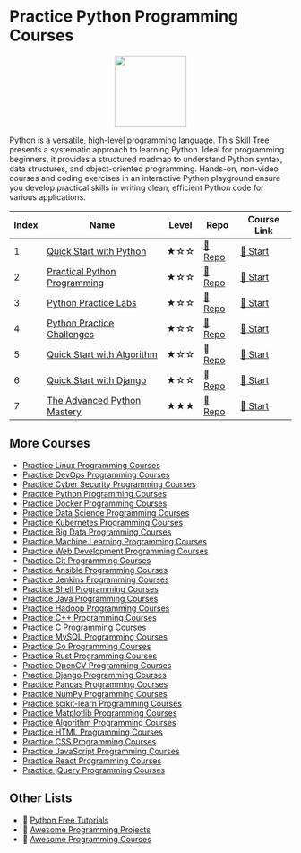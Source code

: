 # Practice Python Programming Courses

<div align="center">
<img width="128px" src="https://file.labex.io/path/E4pVLzVNCjyM.png">
</div>

Python is a versatile, high-level programming language. This Skill Tree presents a systematic approach to learning Python. Ideal for programming beginners, it provides a structured roadmap to understand Python syntax, data structures, and object-oriented programming. Hands-on, non-video courses and coding exercises in an interactive Python playground ensure you develop practical skills in writing clean, efficient Python code for various applications.

|   Index | Name                                                                                  | Level   | Repo                                                                 | Course Link                                                      |
|---------|---------------------------------------------------------------------------------------|---------|----------------------------------------------------------------------|------------------------------------------------------------------|
|       1 | [Quick Start with Python](https://labex.io/courses/quick-start-with-python)           | ★☆☆     | [🔗 Repo](https://github.com/labex-labs/quick-start-with-python)      | [🚀 Start](https://labex.io/courses/quick-start-with-python)      |
|       2 | [Practical Python Programming](https://labex.io/courses/practical-python-programming) | ★☆☆     | [🔗 Repo](https://github.com/labex-labs/practical-python-programming) | [🚀 Start](https://labex.io/courses/practical-python-programming) |
|       3 | [Python Practice Labs](https://labex.io/courses/python-practice-labs)                 | ★☆☆     | [🔗 Repo](https://github.com/labex-labs/python-practice-labs)         | [🚀 Start](https://labex.io/courses/python-practice-labs)         |
|       4 | [Python Practice Challenges](https://labex.io/courses/python-practice-challenges)     | ★☆☆     | [🔗 Repo](https://github.com/labex-labs/python-practice-challenges)   | [🚀 Start](https://labex.io/courses/python-practice-challenges)   |
|       5 | [Quick Start with Algorithm](https://labex.io/courses/quick-start-with-algorithm)     | ★☆☆     | [🔗 Repo](https://github.com/labex-labs/quick-start-with-algorithm)   | [🚀 Start](https://labex.io/courses/quick-start-with-algorithm)   |
|       6 | [Quick Start with Django](https://labex.io/courses/quick-start-with-django)           | ★☆☆     | [🔗 Repo](https://github.com/labex-labs/quick-start-with-django)      | [🚀 Start](https://labex.io/courses/quick-start-with-django)      |
|       7 | [The Advanced Python Mastery](https://labex.io/courses/the-advanced-python-mastery)   | ★★★     | [🔗 Repo](https://github.com/labex-labs/the-advanced-python-mastery)  | [🚀 Start](https://labex.io/courses/the-advanced-python-mastery)  |

## More Courses

- [Practice Linux Programming Courses](https://github.com/labex-labs/practice-linux-programming-courses)
- [Practice DevOps Programming Courses](https://github.com/labex-labs/practice-devops-programming-courses)
- [Practice Cyber Security Programming Courses](https://github.com/labex-labs/practice-cysec-programming-courses)
- [Practice Python Programming Courses](https://github.com/labex-labs/practice-python-programming-courses)
- [Practice Docker Programming Courses](https://github.com/labex-labs/practice-docker-programming-courses)
- [Practice Data Science Programming Courses](https://github.com/labex-labs/practice-data-science-programming-courses)
- [Practice Kubernetes Programming Courses](https://github.com/labex-labs/practice-kubernetes-programming-courses)
- [Practice Big Data Programming Courses](https://github.com/labex-labs/practice-bigdata-programming-courses)
- [Practice Machine Learning Programming Courses](https://github.com/labex-labs/practice-ml-programming-courses)
- [Practice Web Development Programming Courses](https://github.com/labex-labs/practice-web-development-programming-courses)
- [Practice Git Programming Courses](https://github.com/labex-labs/practice-git-programming-courses)
- [Practice Ansible Programming Courses](https://github.com/labex-labs/practice-ansible-programming-courses)
- [Practice Jenkins Programming Courses](https://github.com/labex-labs/practice-jenkins-programming-courses)
- [Practice Shell Programming Courses](https://github.com/labex-labs/practice-shell-programming-courses)
- [Practice Java Programming Courses](https://github.com/labex-labs/practice-java-programming-courses)
- [Practice Hadoop Programming Courses](https://github.com/labex-labs/practice-hadoop-programming-courses)
- [Practice C++ Programming Courses](https://github.com/labex-labs/practice-cpp-programming-courses)
- [Practice C Programming Courses](https://github.com/labex-labs/practice-c-programming-courses)
- [Practice MySQL Programming Courses](https://github.com/labex-labs/practice-mysql-programming-courses)
- [Practice Go Programming Courses](https://github.com/labex-labs/practice-go-programming-courses)
- [Practice Rust Programming Courses](https://github.com/labex-labs/practice-rust-programming-courses)
- [Practice OpenCV Programming Courses](https://github.com/labex-labs/practice-opencv-programming-courses)
- [Practice Django Programming Courses](https://github.com/labex-labs/practice-django-programming-courses)
- [Practice Pandas Programming Courses](https://github.com/labex-labs/practice-pandas-programming-courses)
- [Practice NumPy Programming Courses](https://github.com/labex-labs/practice-numpy-programming-courses)
- [Practice scikit-learn Programming Courses](https://github.com/labex-labs/practice-sklearn-programming-courses)
- [Practice Matplotlib Programming Courses](https://github.com/labex-labs/practice-matplotlib-programming-courses)
- [Practice Algorithm Programming Courses](https://github.com/labex-labs/practice-algorithm-programming-courses)
- [Practice HTML Programming Courses](https://github.com/labex-labs/practice-html-programming-courses)
- [Practice CSS Programming Courses](https://github.com/labex-labs/practice-css-programming-courses)
- [Practice JavaScript Programming Courses](https://github.com/labex-labs/practice-javascript-programming-courses)
- [Practice React Programming Courses](https://github.com/labex-labs/practice-react-programming-courses)
- [Practice jQuery Programming Courses](https://github.com/labex-labs/practice-jquery-programming-courses)


## Other Lists

- 🔗 [Python Free Tutorials](https://github.com/labex-labs/python-free-tutorials)
- 🔗 [Awesome Programming Projects](https://github.com/labex-labs/awesome-programming-projects)
- 🔗 [Awesome Programming Courses](https://github.com/labex-labs/awesome-programming-courses)


